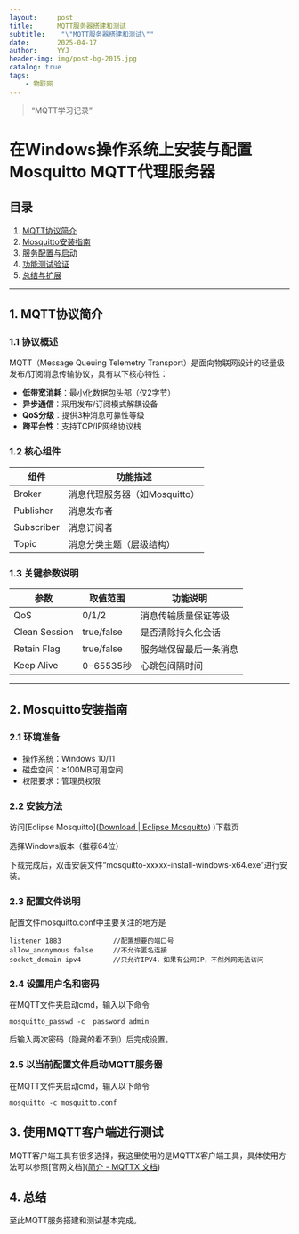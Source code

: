 ```yaml
---
layout:     post
title:      MQTT服务器搭建和测试
subtitle:    "\"MQTT服务器搭建和测试\""
date:       2025-04-17
author:     YYJ
header-img: img/post-bg-2015.jpg
catalog: true
tags:
    - 物联网
---
```


> “MQTT学习记录”

# 在Windows操作系统上安装与配置Mosquitto MQTT代理服务器

## 目录
1. [MQTT协议简介](#1-mqtt协议简介)
2. [Mosquitto安装指南](#2-mosquitto安装指南)
3. [服务配置与启动](#3-服务配置与启动)
4. [功能测试验证](#4-功能测试验证)
5. [总结与扩展](#5-总结与扩展)

---

## 1. MQTT协议简介

### 1.1 协议概述
MQTT（Message Queuing Telemetry Transport）是面向物联网设计的轻量级发布/订阅消息传输协议，具有以下核心特性：

- **低带宽消耗**：最小化数据包头部（仅2字节）
- **异步通信**：采用发布/订阅模式解耦设备
- **QoS分级**：提供3种消息可靠性等级
- **跨平台性**：支持TCP/IP网络协议栈

### 1.2 核心组件

| 组件       | 功能描述                      |
| ---------- | ----------------------------- |
| Broker     | 消息代理服务器（如Mosquitto） |
| Publisher  | 消息发布者                    |
| Subscriber | 消息订阅者                    |
| Topic      | 消息分类主题（层级结构）      |

### 1.3 关键参数说明

| 参数          | 取值范围   | 功能说明               |
| ------------- | ---------- | ---------------------- |
| QoS           | 0/1/2      | 消息传输质量保证等级   |
| Clean Session | true/false | 是否清除持久化会话     |
| Retain Flag   | true/false | 服务端保留最后一条消息 |
| Keep Alive    | 0-65535秒  | 心跳包间隔时间         |

---

## 2. Mosquitto安装指南

### 2.1 环境准备
- 操作系统：Windows 10/11
- 磁盘空间：≥100MB可用空间
- 权限要求：管理员权限

### 2.2 安装方法
访问[Eclipse Mosquitto]([Download | Eclipse Mosquitto](https://mosquitto.org/download/)) )下载页

选择Windows版本（推荐64位）

下载完成后，双击安装文件“mosquitto-xxxxx-install-windows-x64.exe”进行安装。

### 2.3 配置文件说明

配置文件mosquitto.conf中主要关注的地方是         

```
listener 1883             //配置想要的端口号
allow_anonymous false     //不允许匿名连接
socket_domain ipv4        //只允许IPV4，如果有公网IP，不然外网无法访问
```

### 2.4 设置用户名和密码

在MQTT文件夹启动cmd，输入以下命令

```
mosquitto_passwd -c  password admin
```

后输入两次密码（隐藏的看不到）后完成设置。

 ### 2.5 以当前配置文件启动MQTT服务器

在MQTT文件夹启动cmd，输入以下命令

```
mosquitto -c mosquitto.conf
```

## 3.  使用MQTT客户端进行测试

MQTT客户端工具有很多选择，我这里使用的是MQTTX客户端工具，具体使用方法可以参照[官网文档]([简介 - MQTTX 文档](https://mqttx.app/zh/docs))

## 4. 总结

至此MQTT服务搭建和测试基本完成。
